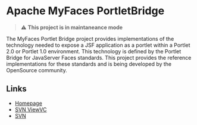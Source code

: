 # Apache MyFaces PortletBridge

> :warning: **This project is in maintaneance mode**

The MyFaces Portlet Bridge project provides implementations of the technology needed to expose a JSF application as a portlet within a Portlet 2.0 or Portlet 1.0 environment. This technology is defined by the Portlet Bridge for JavaServer Faces standards. This project provides the reference implementations for these standards and is being developed by the OpenSource community.

## Links
* [Homepage](https://myfaces.apache.org/portlet-bridge)
* [SVN ViewVC](https://svn.apache.org/viewvc/myfaces/portlet-bridge/trunk/)
* [SVN](https://svn.apache.org/repos/asf/myfaces/portlet-bridge/trunk/)
